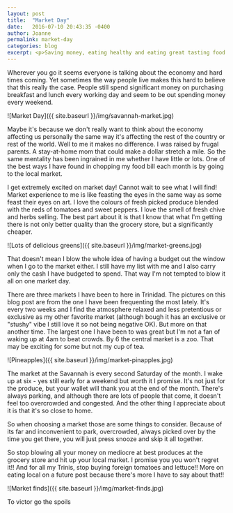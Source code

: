 ```yaml
---
layout: post
title:  "Market Day"
date:   2016-07-10 20:43:35 -0400
author: Joanne
permalink: market-day
categories: blog
excerpt: <p>Saving money, eating healthy and eating great tasting food doesn&apos;t have to be difficult. Local markets are the key.</p>
---
```


Wherever you go it seems everyone is talking about the economy and hard times coming. Yet sometimes the way people live  makes this hard to believe that this really the case. People still spend significant money on purchasing breakfast and lunch every working day and seem to be out spending money every weekend.  

![Market Day]({{ site.baseurl }}/img/savannah-market.jpg)

Maybe it's because we don't really want to think about the economy affecting us personally the same way it's affecting the rest of the country or rest of the world. Well to me it makes no difference. I was raised by frugal parents. A stay-at-home mom that could make a dollar stretch a mile. So the same mentality has been ingrained in me whether I have little or lots. One of the best ways I have found in chopping my food bill each month is by going to the local market.   

I get extremely excited on market day! Cannot wait to see what I will find! Market experience to me is like feasting the eyes in the same way as some feast their eyes on art. I love the colours of fresh picked produce blended with the reds of tomatoes and sweet peppers. I love the smell of fresh chive and herbs selling. The best part about it is that I know that what I'm getting there is not only better quality than the grocery store, but a significantly cheaper.

![Lots of delicious greens]({{ site.baseurl }}/img/market-greens.jpg)

That doesn't mean I blow the whole idea of having a budget out the window when I go to the market either.  I still have my list with me and I also carry only the cash I have budgeted to spend. That way I'm not tempted to blow it all on one market day.

There are three markets I have been to here in Trinidad. The pictures on this blog post are from the one I have been frequenting the most lately. It's every two weeks and I find the atmosphere relaxed and less pretentious or exclusive as my other favorite market (although bough it has an exclusive or "stushy" vibe I still love it so not being negative OK). But more on that another time. The largest one I have been to was great but I'm not a fan of waking up at 4am to beat crowds. By 6 the central market is a zoo. That may be exciting for some but not my cup of tea.  

![Pineapples]({{ site.baseurl }}/img/market-pinapples.jpg)

The market at the Savannah is every second Saturday of the month. I wake up at six - yes still early for a weekend but worth it I promise. It's not just for the produce, but your wallet will thank you at the end of the month. There's always parking, and although there are lots of people that come, it doesn't feel too overcrowded and congested. And the other thing I appreciate about it is that it's so close to home.  

So when choosing a market those are some things to consider. Because of its far and inconvenient to park, overcrowded, always picked over by the time you get there, you will just press snooze and skip it all together.

So stop blowing all your money on mediocre at best produces at the grocery store and hit up your local market. I promise you you won't regret it!! And for all my Trinis, stop buying foreign tomatoes and lettuce!! More on eating local on a future post because there's more I have to say about that!!

![Market finds]({{ site.baseurl }}/img/market-finds.jpg)
<caption>To victor go the spoils</caption>
